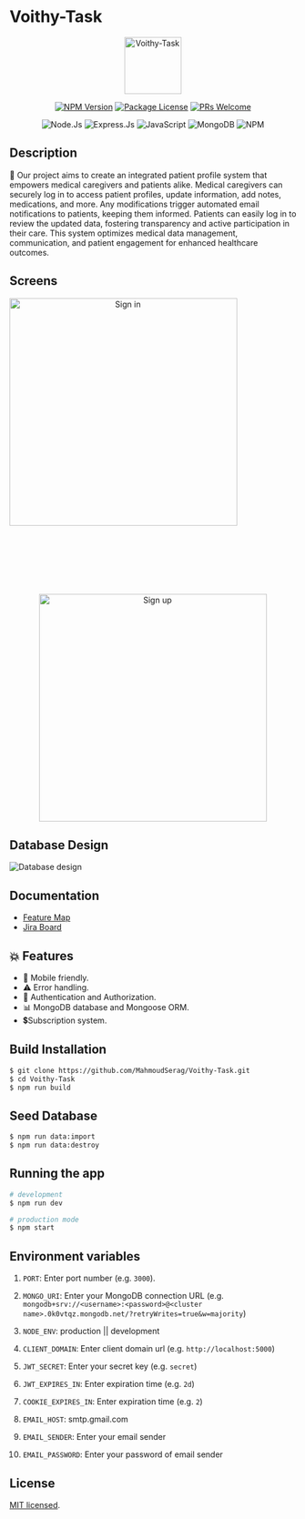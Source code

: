 # Voithy-Task

<p align="center">
  <img src="https://media.discordapp.net/attachments/443058700396265472/1139365659604697089/image.png" width="100" alt="Voithy-Task" /></a>
</p>

<p align="center">
<a href="https://www.npmjs.com/~nestjscore" target="_blank"><img src="https://img.shields.io/npm/v/@nestjs/core.svg" alt="NPM Version" /></a>
<a href="https://www.npmjs.com/~nestjscore" target="_blank"><img src="https://img.shields.io/npm/l/@nestjs/core.svg" alt="Package License" /></a>
<a href="https://img.shields.io/badge/PRs-welcome-brightgreen.svg?style=flat">
<img alt="PRs Welcome" src="https://img.shields.io/badge/PRs-welcome-brightgreen.svg?style=flat">
</a>

<p align="center">
<img alt="Node.Js" src="https://img.shields.io/badge/Node.js-339933?style=for-the-badge&logo=nodedotjs&logoColor=white">
<img alt="Express.Js" src="https://img.shields.io/badge/Express.js-000000?style=for-the-badge&logo=express&logoColor=white">
<img alt="JavaScript" src="https://img.shields.io/badge/JavaScript-f7e018?style=for-the-badge&logo=javascript&logoColor=000000">
<img alt="MongoDB" src="https://img.shields.io/badge/MongoDB-4EA94B?style=for-the-badge&logo=mongodb&logoColor=white">
<img alt="NPM" src="https://img.shields.io/badge/NPM-%23000000.svg?style=for-the-badge&logo=npm&logoColor=white"></p>

## Description

🎉 Our project aims to create an integrated patient profile system that empowers medical caregivers and patients alike. Medical caregivers can securely log in to access patient profiles, update information, add notes, medications, and more. Any modifications trigger automated email notifications to patients, keeping them informed. Patients can easily log in to review the updated data, fostering transparency and active participation in their care. This system optimizes medical data management, communication, and patient engagement for enhanced healthcare outcomes.

## Screens

<p align="center">
  <img src="https://media.discordapp.net/attachments/443058700396265472/1139359211034251294/image.png?width=932&height=419" alt="Sign in" width="400" style="margin-right: 150px;margin-bottom: 120px;" />
  <img src="https://media.discordapp.net/attachments/443058700396265472/1139359445906882660/image.png?width=594&height=419" alt="Sign up" width="400" />
</p>

## Database Design

<img src="https://media.discordapp.net/attachments/443058700396265472/1139355077136621598/f634470e-08a3-4e21-920f-6b1ee2d9c3b1.png" alt="Database design"/>

## Documentation

- [Feature Map](https://unknown-devs.atlassian.net/wiki/spaces/VT/overview)
- [Jira Board](https://unknown-devs.atlassian.net/jira/software/projects/VT/boards/7)

## 💥 Features

- 📱 Mobile friendly.
- ⚠️ Error handling.
- 🔐 Authentication and Authorization.
- 📊 MongoDB database and Mongoose ORM.
- 💲Subscription system.

## Build Installation

```bash
$ git clone https://github.com/MahmoudSerag/Voithy-Task.git
$ cd Voithy-Task
$ npm run build
```

## Seed Database

```bash
$ npm run data:import
$ npm run data:destroy
```

## Running the app

```bash
# development
$ npm run dev

# production mode
$ npm start
```

## Environment variables

1. `PORT`: Enter port number (e.g. `3000`).

2. `MONGO_URI`: Enter your MongoDB connection URL (e.g. `mongodb+srv://<username>:<password>@<cluster name>.0k0vtqz.mongodb.net/?retryWrites=true&w=majority`)

3. `NODE_ENV`: production || development

4. `CLIENT_DOMAIN`: Enter client domain url (e.g. `http://localhost:5000`)

5. `JWT_SECRET`: Enter your secret key (e.g. `secret`)

6. `JWT_EXPIRES_IN`: Enter expiration time (e.g. `2d`)

7. `COOKIE_EXPIRES_IN`: Enter expiration time (e.g. `2`)

8. `EMAIL_HOST`: smtp.gmail.com

9. `EMAIL_SENDER`: Enter your email sender

10. `EMAIL_PASSWORD`: Enter your password of email sender

## License

[MIT licensed](LICENSE).
